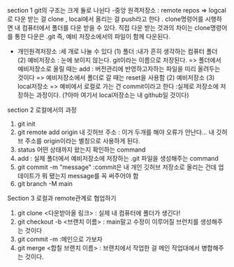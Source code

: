 section 1 
git의 구조는 크게 둘로 나뉜다
-중앙 원격저장소 : remote repos
=> logcal로 다운 받는 걸 clone , local에서 올리는 걸 push라고 한다 . clone명령어를 시행하면 내 컴퓨터에서 폴더를 다운 받을 수 있다.
   직접 다운 받는 것과의 차이는 clone명령어를 통한 다운은 .git 즉, 예비 저장소에서의 파일이 함께 다운된다.
- 개인원격저장소 :세 개로 나눌 수 있다
(1) 폴더 :내가 흔히 생각하는 컴퓨터 폴더 (2) 예비저장소 : 눈에 보이지 않는다. git이라는 이름으로 저장된다.
=> 폴더에서 예비저장소로 올릴 때는 add : 버전관리에 반영하고자하는 파일을 미리 올려두는 것이다
=> 예비저장소에서 폴더로 갈 때는 reset을 사용함
(2) 예비저장소 (3) local저장소
=> 예비에서 로컬로 가는 건 commit이라고 한다 :실제로 저장소에 저장하는 과정이다.
 (?아마 여기서 local저장소는 내 github일 것이다)

 section 2 로컬에서의 과정
1. git init
2. git remote add origin 내 깃허브 주소 : 이거 두개를 해야 오류가 안난다... 내 깃허브 주소를 origin이라는 별칭으로 사용하게 된다.
3. status 어떤 상태까지 왔는지 확인하는 command
4. add : 실제 폴더에서 예비저장소에 저장하는 .git 파일을 생성해주는 command
5. git commit -m "message" :commit은 내 개인 깃허브 저장소로 올리는 건데 업데이트가 뭐 됐는지 message를 꼭 써주어야 함
6. git branch -M main 

Section 3 로컬과 remote관계로 협업하기
1. git clone <다운받아올 링크> : 실제 내 컴퓨터에 폴더가 생긴다!
2. git checkout -b <브랜치 이름> : main말고 수정이 이루어질 브런치를 생성해주는 것이다
3. git commit -m :메인으로 가보자
4. git merge <합칠 브랜치 이름> : 브랜치에서 작업한 걸 메인 작업대에서 병합해주는 것이다. 